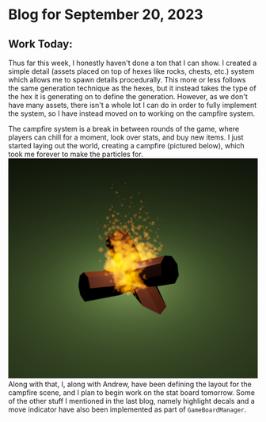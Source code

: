 # Blog for September 20, 2023
## Work Today:
Thus far this week, I honestly haven't done a ton that I can show.
I created a simple detail (assets placed on top of hexes like rocks, chests, etc.) system which allows me to spawn details
procedurally.
This more or less follows the same generation technique as the hexes, but it instead takes the type of the hex it is generating on
to define the generation.
However, as we don't have many assets, there isn't a whole lot I can do in order to fully implement the system,
so I have instead moved on to working on the campfire system.

The campfire system is a break in between rounds of the game, where players can chill for a moment, look over stats,
and buy new items.
I just started laying out the world, creating a campfire (pictured below), which took me forever to make the particles
for.
![Campfire](images/Campfire.png)
Along with that, I, along with Andrew, have been defining the layout for the campfire scene, and I plan to begin work on
the stat board tomorrow.
Some of the other stuff I mentioned in the last blog, namely highlight decals and a move indicator have also been
implemented as part of `GameBoardManager`.